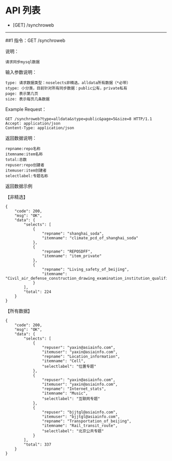 # API 列表

- [GET] /synchroweb

----------

##1 指令：GET /synchroweb

说明：
	
	请求同步mysql数据
	
输入参数说明：
	
	type: 请求数据类型：noselects非精选，alldata所有数据（*必带）
	stype: 小分类，目前针对所有同步数据：public公有，private私有
	page: 表示第几页
	size: 表示每页几条数据

Example Request：
	
	GET /synchroweb?type=alldata&stype=public&page=5&size=8 HTTP/1.1 
	Accept: application/json
	Content-Type: application/json

返回数据说明：

    repname:repo名称
    itemname:item名称
    total:总数
    repuser:repo创建者
    itemuser:item创建者
    selectlabel:专题名称

返回数据示例

   【非精选】
   
	{
	    "code": 200,
	    "msg": "OK",
	    "data": {
	        "selects": [
	            {
	                "repname": "shanghai_soda",
	                "itemname": "climate_pcd_of_shanghai_soda"
	            },
	            {
	                "repname": "REPOSDFF",
	                "itemname": "item_private"
	            },
	            {
	                "repname": "Living_safety_of_beijing",
	                "itemname": "Civil_air_defense_construction_drawing_examination_institution_qualification_information"
	            }
	        ],
	        "total": 224
	    }
	}
	
   【所有数据】
   
	{
	    "code": 200,
	    "msg": "OK",
	    "data": {
	        "selects": [
	            {
	                "repuser": "yaxin@asiainfo.com",
	                "itemuser": "yaxin@asiainfo.com",
	                "repname": "Location_information",
	                "itemname": "Cell",
	                "selectlabel": "位置专题"
	            },
	            {
	                "repuser": "yaxin@asiainfo.com",
	                "itemuser": "yaxin@asiainfo.com",
	                "repname": "Internet_stats",
	                "itemname": "Music",
	                "selectlabel": "互联网专题"
	            },
	            {
	                "repuser": "bjjtgl@asiainfo.com",
	                "itemuser": "bjjtgl@asiainfo.com",
	                "repname": "Transportation_of_beijing",
	                "itemname": "Rail_transit_route",
	                "selectlabel": "北京公共专题"
	            }
	        ],
	        "total": 337
	    }
	}
